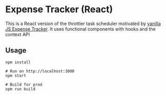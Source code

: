 # Expense Tracker (React)

This is a React version of the throttler task scheduler motivated by [vanilla JS Expense Tracker](https://github.com/bradtraversy/vanillawebprojects/tree/master/expense-tracker). It uses functional components with hooks and the context API

## Usage
```
npm install

# Run on http://localhost:3000
npm start

# Build for prod
npm run build
```


